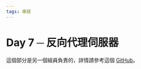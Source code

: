 ```yaml
---
tags: 專題
---
```


# Day 7 ─ 反向代理伺服器

這個部分是另一個組員負責的，詳情請參考這個 [GitHub](https://github.com/perryOnCrack/Reverse-Proxy-for-Jobe)。